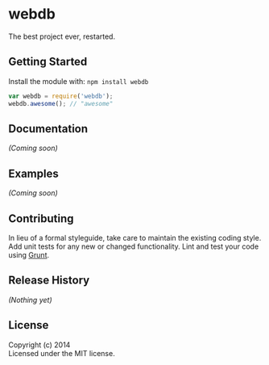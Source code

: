 # webdb

The best project ever, restarted.

## Getting Started
Install the module with: `npm install webdb`

```javascript
var webdb = require('webdb');
webdb.awesome(); // "awesome"
```

## Documentation
_(Coming soon)_

## Examples
_(Coming soon)_

## Contributing
In lieu of a formal styleguide, take care to maintain the existing coding style. Add unit tests for any new or changed functionality. Lint and test your code using [Grunt](http://gruntjs.com/).

## Release History
_(Nothing yet)_

## License
Copyright (c) 2014   
Licensed under the MIT license.
